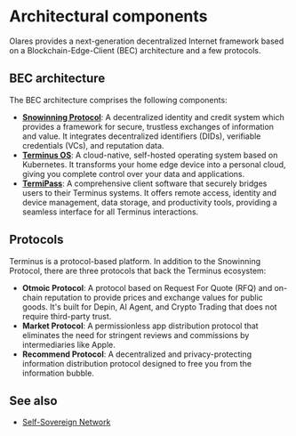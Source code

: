 # Architectural components

Olares provides a next-generation decentralized Internet framework based on a 
Blockchain-Edge-Client (BEC) architecture and a few protocols.

## BEC architecture

The BEC architecture comprises the following components:

- [**Snowinning Protocol**](https://docs.snowinning.com/protocol/overview.html): A decentralized identity and credit system which provides a framework for secure, trustless exchanges of information and value. It integrates decentralized identifiers (DIDs), verifiable credentials (VCs), and reputation data.
- [**Terminus OS**](https://github.com/beclab/Terminus): A cloud-native, self-hosted operating system based on Kubernetes. It transforms your home edge device into a personal cloud, giving you complete control over your data and applications.
- [**TermiPass**](https://www.jointerminus.com/termipass): A comprehensive client software that securely bridges users to their Terminus systems. It offers remote access, identity and device management, data storage, and productivity tools, providing a seamless interface for all Terminus interactions.

##  Protocols

Terminus is a protocol-based platform. In addition to the Snowinning Protocol, there are three protocols that back the Terminus ecosystem:

- **Otmoic Protocol**: A protocol based on Request For Quote (RFQ) and on-chain reputation to provide prices and exchange values for public goods. It's built for Depin, AI Agent, and Crypto Trading that does not require third-party trust.
- **Market Protocol**: A permissionless app distribution protocol that eliminates the need for stringent reviews and commissions by intermediaries like Apple.
- **Recommend Protocol**: A decentralized and privacy-protecting information distribution protocol designed to free you from the information bubble.

## See also

- [Self-Sovereign Network](https://docs.snowinning.com/protocol/network.html)